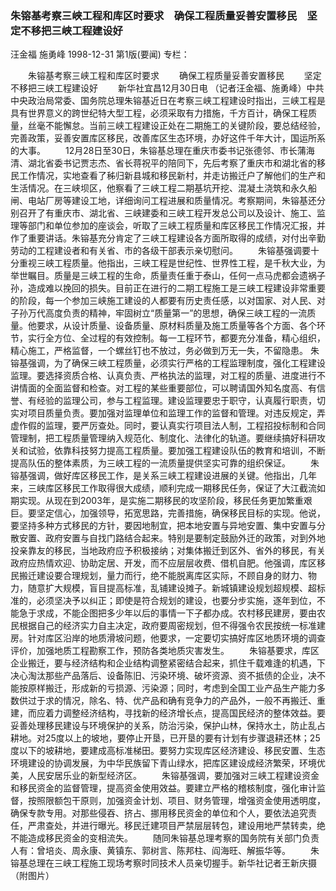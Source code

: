 ### 朱镕基考察三峡工程和库区时要求　确保工程质量妥善安置移民　坚定不移把三峡工程建设好
汪金福  施勇峰
1998-12-31
第1版(要闻)
专栏：

　　朱镕基考察三峡工程和库区时要求
　　确保工程质量妥善安置移民
　　坚定不移把三峡工程建设好
　　新华社宜昌12月30日电  （记者汪金福、施勇峰）中共中央政治局常委、国务院总理朱镕基近日在考察三峡工程建设时指出，三峡工程是具有世界意义的跨世纪特大型工程，必须采取有力措施，千方百计，确保工程质量，丝毫不能懈怠。当前三峡工程建设正处在二期施工的关键阶段，要总结经验，完善政策，妥善安置库区移民，改善库区生态环境，办好这件千年大计，国运所系的大事。
　　12月28日至30日，朱镕基总理在重庆市委书记张德邻、市长蒲海清、湖北省委书记贾志杰、省长蒋祝平的陪同下，先后考察了重庆市和湖北省的移民工作情况，实地查看了秭归新县城和移民新村，并走访搬迁户了解他们的生产和生活情况。在三峡坝区，他察看了三峡工程二期基坑开挖、混凝土浇筑和永久船闸、电站厂房等建设工地，详细询问工程进展和质量情况。考察期间，朱镕基还分别召开了有重庆市、湖北省、三峡建委和三峡工程开发总公司以及设计、施工、监理等部门和单位参加的座谈会，听取了三峡工程质量和库区移民工作情况汇报，并作了重要讲话。朱镕基充分肯定了三峡工程建设各方面所取得的成绩，对付出辛勤劳动的工程建设者和有关省、市的各级干部表示亲切慰问。
　　朱镕基强调要十分重视三峡工程质量。他指出，三峡工程是世纪性、世界性工程，是千秋大业，为举世瞩目。质量是三峡工程的生命，质量责任重于泰山，任何一点马虎都会遗祸子孙，造成难以挽回的损失。目前正在进行的二期工程施工是三峡工程建设非常重要的阶段，每一个参加三峡施工建设的人都要有历史责任感，以对国家、对人民、对子孙万代高度负责的精神，牢固树立“质量第一”的思想，确保三峡工程的一流质量。他要求，从设计质量、设备质量、原材料质量及施工质量等各个方面、各个环节，实行全方位、全过程的有效控制。每一工程环节，都要充分准备，精心组织，精心施工，严格监督，一个螺丝钉也不放过，务必做到万无一失，不留隐患。
    朱镕基强调，为了确保三峡工程质量，必须实行严格的工程监理制度，强化工程建设监理。要选择资质合格、认真负责、严格执法的监理，对工程的质量、进度进行不讲情面的全面监督和检查。对工程的某些重要部位，可以聘请国外知名度高、有信誉、有经验的监理公司，参与工程监理。建设监理要忠于职守，认真履行职责，切实对项目质量负责。要加强对监理单位和监理工作的监督和管理。对违反规定，弄虚作假的监理，要严厉查处。同时，要认真实行项目法人制，工程招投标制和合同管理制，把工程质量管理纳入规范化、制度化、法律化的轨道。要继续搞好科研攻关和试验，依靠科技努力提高工程质量。要加强工程建设队伍的教育和培训，不断提高队伍的整体素质，为三峡工程的一流质量提供坚实可靠的组织保证。
　　朱镕基强调，做好库区移民工作，是关系三峡工程建设进展的关键。他指出，几年来，三峡库区移民工作取得很大成绩，顺利完成一期移民任务，保证了大江截流如期实现。从现在到2003年，是实施二期移民的攻坚阶段，移民任务更加繁重艰巨。要坚定信心，加强领导，拓宽思路，完善措施，确保移民目标的实现。他说，要坚持多种方式移民的方针，要因地制宜，把本地安置与异地安置、集中安置与分散安置、政府安置与自找门路结合起来。特别是要制定鼓励外迁的政策，对到外地投亲靠友的移民，当地政府应予积极接纳；对集体搬迁到区外、省外的移民，有关政府应热情欢迎、协助定居、开发，而不应层层收费、借机自肥。他强调，库区移民搬迁建设要合理规划，量力而行，绝不能脱离库区实际，不顾自身的财力、物力，随意扩大规模，盲目提高标准，乱铺建设摊子。新城镇建设规划超规模、超标准的，必须坚决予以纠正；即使是符合规划的建设，也要分步实施，逐年到位，不能急于求成，不能企图把多少年以后的事情一下子都办成。农村移民建房，要由农民根据自己的经济实力自主决定，政府要周密规划，但不得强令农民按统一标准建房。针对库区沿岸的地质滑坡问题，他要求，一定要切实搞好库区地质环境的调查评价，加强地质工程勘察工作，预防各类地质灾害发生。
　　朱镕基要求，库区企业搬迁，要与经济结构和企业结构调整紧密结合起来，抓住千载难逢的机遇，下决心淘汰那些产品落后、设备陈旧、污染环境、破坏资源、资不抵债的企业，决不能按原样搬迁，形成新的亏损源、污染源；同时，考虑到全国工业产品生产能力多数供过于求的情况，除名、特、优产品和确有竞争力的产品外，一般不再搬迁、重建，而应着力调整经济结构，寻找新的经济增长点，提高国民经济的整体效益。要妥善处理移民建设与环境保护的关系，防治污染，保护山林，保持水土，防止乱占耕地。对25度以上的坡地，要停止开垦，已开垦的要有计划有步骤退耕还林；25度以下的坡耕地，要建成高标准梯田。要努力实现库区经济建设、移民安置、生态环境建设的协调发展，为中华民族留下青山绿水，把库区建设成经济繁荣，环境优美，人民安居乐业的新型经济区。
　　朱镕基强调，要加强对三峡工程建设资金和移民资金的监督管理，提高资金使用效益。要建立严格的稽核制度，强化审计监督，按照限额包干原则，加强资金计划、项目、财务管理，增强资金使用透明度，确保专款专用。对那些侵吞、挤占、挪用移民资金的单位和个人，要依法追究责任，严肃查处，并进行曝光。移民迁建项目严禁层层转包，建设用地严禁转卖，绝不能造成移民资金的变相流失。
　　随同朱镕基总理考察的国务院有关部门负责人有：曾培炎、周永康、黄镇东、郭树言、陈邦柱、阎海旺、解振华等。
　　朱镕基总理在三峡工程施工现场考察时同技术人员亲切握手。新华社记者王新庆摄（附图片）
